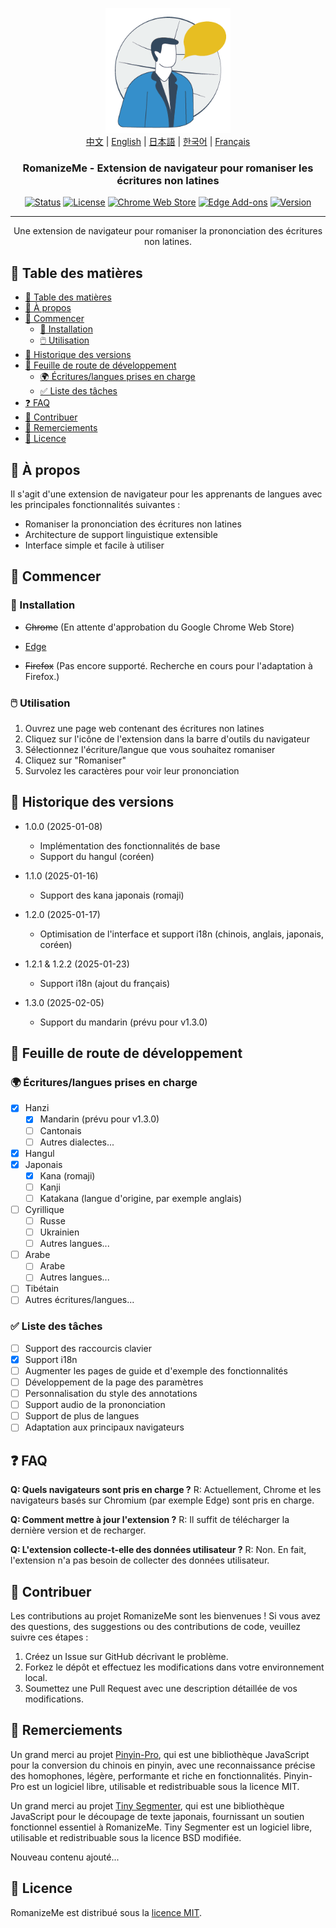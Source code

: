 <p align="center">
  <a href="https://github.com/jeffminim/RomanizeMe" rel="noopener">
 <img width=200px height=200px src="assets/romanizemelogo256.png" alt="RomanizeMe - Logo de l'extension de navigateur"></a>
 <br>
 <a href="./README.zh.md">中文</a> | <a href="../README.md">English</a> | <a href="./README.ja.md">日本語</a> | <a href="./README.ko.md">한국어</a> | <a href="./README.fr.md">Français</a>
</p>

<h3 align="center">RomanizeMe - Extension de navigateur pour romaniser les écritures non latines</h3>

<div align="center">

[![Status](https://img.shields.io/badge/status-active-success.svg)]()
[![License](https://img.shields.io/badge/license-MIT-blue.svg)](../LICENSE)
[![Chrome Web Store](https://img.shields.io/badge/chrome-web--store-coming_soon-blue.svg)]()
[![Edge Add-ons](https://img.shields.io/badge/Edge_Store-RomanizeMe-blue)](https://microsoftedge.microsoft.com/addons/detail/fdeofmabkieoopbbehanpfjglmidjjai)
[![Version](https://img.shields.io/badge/version-1.3.0-blue.svg)](https://github.com/jeffminim/RomanizeMe/releases/tag/v1.3.0)

</div>

---

<p align="center"> Une extension de navigateur pour romaniser la prononciation des écritures non latines.
    <br> 
</p>

## 📝 Table des matières

- [📝 Table des matières](#-table-des-matières)
- [🧐 À propos ](#-à-propos-)
- [🏁 Commencer ](#-commencer-)
  - [🔧 Installation](#-installation)
  - [🖱️ Utilisation](#️-utilisation)
- [📅 Historique des versions ](#-historique-des-versions-)
- [📅 Feuille de route de développement ](#-feuille-de-route-de-développement-)
  - [🌍 Écritures/langues prises en charge ](#-écritureslangues-prises-en-charge-)
  - [✅ Liste des tâches](#-liste-des-tâches)
- [❓ FAQ ](#-faq-)
- [🤝 Contribuer ](#-contribuer-)
- [🙏 Remerciements ](#-remerciements-)
- [📜 Licence ](#-licence-)

## 🧐 À propos <a name = "à-propos"></a>

Il s'agit d'une extension de navigateur pour les apprenants de langues avec les principales fonctionnalités suivantes :

- Romaniser la prononciation des écritures non latines
- Architecture de support linguistique extensible
- Interface simple et facile à utiliser

## 🏁 Commencer <a name = "commencer"></a>

### 🔧 Installation

- ~~Chrome~~ (En attente d'approbation du Google Chrome Web Store)

- [Edge](https://microsoftedge.microsoft.com/addons/detail/fdeofmabkieoopbbehanpfjglmidjjai)

- ~~Firefox~~ (Pas encore supporté. Recherche en cours pour l'adaptation à Firefox.)

### 🖱️ Utilisation

1. Ouvrez une page web contenant des écritures non latines
2. Cliquez sur l'icône de l'extension dans la barre d'outils du navigateur
3. Sélectionnez l'écriture/langue que vous souhaitez romaniser
4. Cliquez sur "Romaniser"
5. Survolez les caractères pour voir leur prononciation

## 📅 Historique des versions <a name = "historique-des-versions"></a>

- 1.0.0 (2025-01-08)
  - Implémentation des fonctionnalités de base
  - Support du hangul (coréen)

- 1.1.0 (2025-01-16)
  - Support des kana japonais (romaji)

- 1.2.0 (2025-01-17)
  - Optimisation de l'interface et support i18n (chinois, anglais, japonais, coréen)

- 1.2.1 & 1.2.2 (2025-01-23)
  - Support i18n (ajout du français)

- 1.3.0 (2025-02-05)
  - Support du mandarin (prévu pour v1.3.0)

## 📅 Feuille de route de développement <a name = "feuille-de-route-de-développement"></a>

### 🌍 Écritures/langues prises en charge <a name = "écritureslangues-prises-en-charge"></a>

- [x] Hanzi
  - [x] Mandarin (prévu pour v1.3.0)
  - [ ] Cantonais
  - [ ] Autres dialectes...
- [x] Hangul
- [x] Japonais
  - [x] Kana (romaji)
  - [ ] Kanji
  - [ ] Katakana (langue d'origine, par exemple anglais)
- [ ] Cyrillique
  - [ ] Russe
  - [ ] Ukrainien
  - [ ] Autres langues...
- [ ] Arabe
  - [ ] Arabe
  - [ ] Autres langues...
- [ ] Tibétain
- [ ] Autres écritures/langues...

### ✅ Liste des tâches

- [ ] Support des raccourcis clavier
- [x] Support i18n
- [ ] Augmenter les pages de guide et d'exemple des fonctionnalités
- [ ] Développement de la page des paramètres
- [ ] Personnalisation du style des annotations
- [ ] Support audio de la prononciation
- [ ] Support de plus de langues
- [ ] Adaptation aux principaux navigateurs

## ❓ FAQ <a name = "faq"></a>

**Q: Quels navigateurs sont pris en charge ?**
R: Actuellement, Chrome et les navigateurs basés sur Chromium (par exemple Edge) sont pris en charge.

**Q: Comment mettre à jour l'extension ?**
R: Il suffit de télécharger la dernière version et de recharger.

**Q: L'extension collecte-t-elle des données utilisateur ?**
R: Non. En fait, l'extension n'a pas besoin de collecter des données utilisateur.

## 🤝 Contribuer <a name = "contribuer"></a>

Les contributions au projet RomanizeMe sont les bienvenues ! Si vous avez des questions, des suggestions ou des contributions de code, veuillez suivre ces étapes :

1. Créez un Issue sur GitHub décrivant le problème.
2. Forkez le dépôt et effectuez les modifications dans votre environnement local.
3. Soumettez une Pull Request avec une description détaillée de vos modifications.

## 🙏 Remerciements <a name = "remerciements"></a>

Un grand merci au projet [Pinyin-Pro](https://pinyin-pro.cn/), qui est une bibliothèque JavaScript pour la conversion du chinois en pinyin, avec une reconnaissance précise des homophones, légère, performante et riche en fonctionnalités. Pinyin-Pro est un logiciel libre, utilisable et redistribuable sous la licence MIT.

Un grand merci au projet [Tiny Segmenter](http://www.chasen.org/~taku/software/TinySegmenter/), qui est une bibliothèque JavaScript pour le découpage de texte japonais, fournissant un soutien fonctionnel essentiel à RomanizeMe. Tiny Segmenter est un logiciel libre, utilisable et redistribuable sous la licence BSD modifiée.

Nouveau contenu ajouté...

## 📜 Licence <a name = "licence"></a>

RomanizeMe est distribué sous la [licence MIT](/LICENSE).
